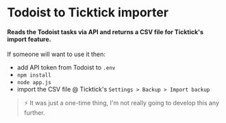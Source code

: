 # Todoist to Ticktick importer

#### Reads the Todoist tasks via API and returns a CSV file for Ticktick's import feature.

If someone will want to use it then:
- add API token from Todoist to `.env`
- `npm install`
- `node app.js`
- import the CSV file @ Ticktick's `Settings > Backup > Import backup`

> :zap: It was just a one-time thing, I'm not really going to develop this any further.

